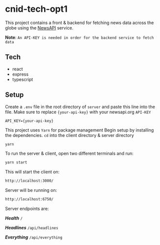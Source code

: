 # cnid-tech-opt1

This project contains a front & backend for fetching news data across the globe using the [NewsAPI](https://newsapi.org/) service.

**Note**: `An API-KEY is needed in order for the backend service to fetch data`

## Tech

- react
- express
- typescript

## Setup

Create a `.env` file in the root directory of `server` and paste this line into the file. Make sure to replace `{your-api-key}` with your newsapi.org `API-KEY`

```.env
API_KEY={your-api-key}
```

This project uses `Yarn` for package management
Begin setup by installing the dependencies.
`cd` into the client directory & server directory

```bash
yarn
```

To run the server & client, open two different terminals and run:

```bash
yarn start
```

This will start the client on:

```bash
http://localhost:3000/
```

Server will be running on:

```bash
http://localhost:6750/
```

Server endpoints are:

**_Health_** `/`

**_Headlines_** `/api/headlines`

**_Everything_** `/api/everything`
